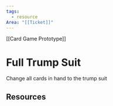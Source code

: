 ```yaml
---
tags:
  - resource
Area: "[[Ticket]]"
---
```

[[Card Game Prototype]]
# Full Trump Suit
Change all cards in hand to the trump suit

## Resources
